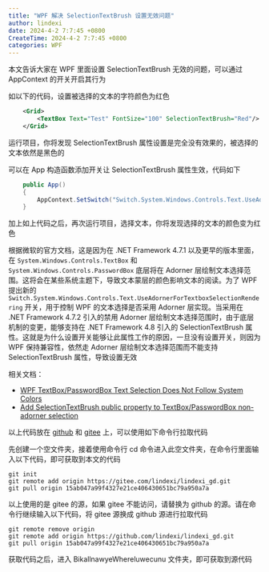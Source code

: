 ```yaml
---
title: "WPF 解决 SelectionTextBrush 设置无效问题"
author: lindexi
date: 2024-4-2 7:7:45 +0800
CreateTime: 2024-4-2 7:7:45 +0800
categories: WPF
---
```


本文告诉大家在 WPF 里面设置 SelectionTextBrush 无效的问题，可以通过 AppContext 的开关开启其行为

<!--more-->


<!-- 发布 -->
<!-- 博客 -->

如以下的代码，设置被选择的文本的字符颜色为红色

```xml
    <Grid>
        <TextBox Text="Test" FontSize="100" SelectionTextBrush="Red"/>
    </Grid>
```

运行项目，你将发现 SelectionTextBrush 属性设置是完全没有效果的，被选择的文本依然是黑色的

可以在 App 构造函数添加开关让 SelectionTextBrush 属性生效，代码如下

```csharp
    public App()
    {
        AppContext.SetSwitch("Switch.System.Windows.Controls.Text.UseAdornerForTextboxSelectionRendering", false);
    }
```

加上如上代码之后，再次运行项目，选择文本，你将发现选择的文本的颜色变为红色

根据微软的官方文档，这是因为在 .NET Framework 4.7.1 以及更早的版本里面，在 `System.Windows.Controls.TextBox` 和 `System.Windows.Controls.PasswordBox` 底层将在 Adorner 层绘制文本选择范围。这将会在某些系统主题下，导致文本蒙层的颜色影响文本的阅读。为了 WPF 提出新的 `Switch.System.Windows.Controls.Text.UseAdornerForTextboxSelectionRendering` 开关，用于控制 WPF 的文本选择是否采用 Adorner 层实现。当采用在 .NET Framework 4.7.2 引入的禁用 Adorner 层绘制文本选择范围时，由于底层机制的变更，能够支持在 .NET Framework 4.8 引入的 SelectionTextBrush 属性。这就是为什么设置开关能够让此属性工作的原因，一旦没有设置开关，则因为 WPF 保持兼容性，依然走 Adorner 层绘制文本选择范围而不能支持 SelectionTextBrush 属性，导致设置无效

相关文档：

- [WPF TextBox/PasswordBox Text Selection Does Not Follow System Colors](https://github.com/Microsoft/dotnet/blob/main/Documentation/compatibility/wpf-TextBox-PasswordBox-text-selection-does-not-follow-system-colors.md )
- [Add SelectionTextBrush public property to TextBox/PasswordBox non-adorner selection](https://github.com/microsoft/dotnet/blob/main/Documentation/compatibility/wpf-SelectionTextBrush-property-for-non-adorner-selection.md)

以上代码放在 [github](https://github.com/lindexi/lindexi_gd/tree/15ab047a99f4327e21ce406430651bc79a950a7a/BikallnawyeWhereluwecunu) 和 [gitee](https://gitee.com/lindexi/lindexi_gd/tree/15ab047a99f4327e21ce406430651bc79a950a7a/BikallnawyeWhereluwecunu) 上，可以使用如下命令行拉取代码

先创建一个空文件夹，接着使用命令行 cd 命令进入此空文件夹，在命令行里面输入以下代码，即可获取到本文的代码

```
git init
git remote add origin https://gitee.com/lindexi/lindexi_gd.git
git pull origin 15ab047a99f4327e21ce406430651bc79a950a7a
```

以上使用的是 gitee 的源，如果 gitee 不能访问，请替换为 github 的源。请在命令行继续输入以下代码，将 gitee 源换成 github 源进行拉取代码

```
git remote remove origin
git remote add origin https://github.com/lindexi/lindexi_gd.git
git pull origin 15ab047a99f4327e21ce406430651bc79a950a7a
```

获取代码之后，进入 BikallnawyeWhereluwecunu 文件夹，即可获取到源代码
